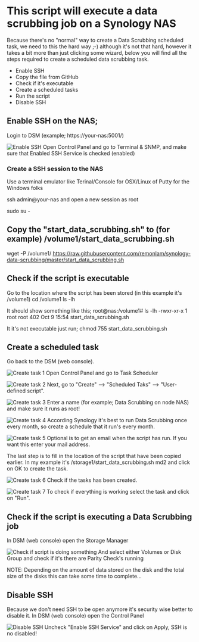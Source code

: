 # This script will execute a data scrubbing job on a Synology NAS
Because there's no "normal" way to create a Data Scrubbing scheduled task, we need to this the hard way ;-)
although it's not that hard, however it takes a bit more than just clicking some wizard, below you will find all the steps required to create a scheduled data scrubbing task.

- Enable SSH
- Copy the file from GitHub
- Check if it's executable
- Create a scheduled tasks
- Run the script
- Disable SSH


## Enable SSH on the NAS;
Login to DSM (example; https://your-nas:5001/)

![Enable SSH](/docs/enable_ssh_nas.png)
Open Control Panel and go to Terminal & SNMP, and make sure that Enabled SSH Service is checked (enabled)


### Create a SSH session to the NAS
Use a terminal emulator like Terinal/Console for OSX/Linux of Putty for the Windows folks

ssh admin@your-nas
and open a new session as root

sudo su -


## Copy the "start_data_scrubbing.sh" to (for example) /volume1/start_data_scrubbing.sh
wget -P /volume1/ https://raw.githubusercontent.com/remonlam/synology-data-scrubbing/master/start_data_scrubbing.sh


## Check if the script is executable
Go to the location where the script has been stored (in this example it's /volume1)
cd /volume1
ls -lh

It should show something like this;
root@nas:/volume1# ls -lh
-rwxr-xr-x 1 root root 402 Oct  9 15:54 start_data_scrubbing.sh

It it's not executable just run;
chmod 755 start_data_scrubbing.sh


## Create a scheduled task
Go back to the DSM (web console).

![Create task 1](/docs/create_task_1.png)
Open Control Panel and go to Task Scheduler

![Create task 2](/docs/create_task_2.png)
Next, go to "Create" --> "Scheduled Taks" --> "User-defined script".

![Create task 3](/docs/create_task_3.png)
Enter a name (for example; Data Scrubbing on node NAS) and make sure it runs as root!

![Create task 4](/docs/create_task_4.png)
According Synology it's best to run Data Scrubbing once every month, so create a schedule that it run's every month.

![Create task 5](/docs/create_task_5.png)
Optional is to get an email when the script has run.
If you want this enter your mail address.

The last step is to fill in the location of the script that have been copied earlier.
In my example it's /storage1/start_data_scrubbing.sh md2 and click on OK to create the task.

![Create task 6](/docs/create_task_6.png)
Check if the tasks has been created.

![Create task 7](/docs/create_task_7.png)
To check if everything is working select the task and click on "Run".


## Check if the script is executing a Data Scrubbing job
In DSM (web console) open the Storage Manager

![Check if script is doing something](/docs/check_task.png)
And select either Volumes or Disk Group and check if it's there are Parity Check's running

NOTE: Depending on the amount of data stored on the disk and the total size of the disks this can take some time to complete...


## Disable SSH
Because we don't need SSH to be open anymore it's security wise better to disable it.
In DSM (web console) open the Control Panel

![Disable SSH](/docs/disable_ssh.png)
Uncheck "Enable SSH Service" and click on Apply, SSH is no disabled!
